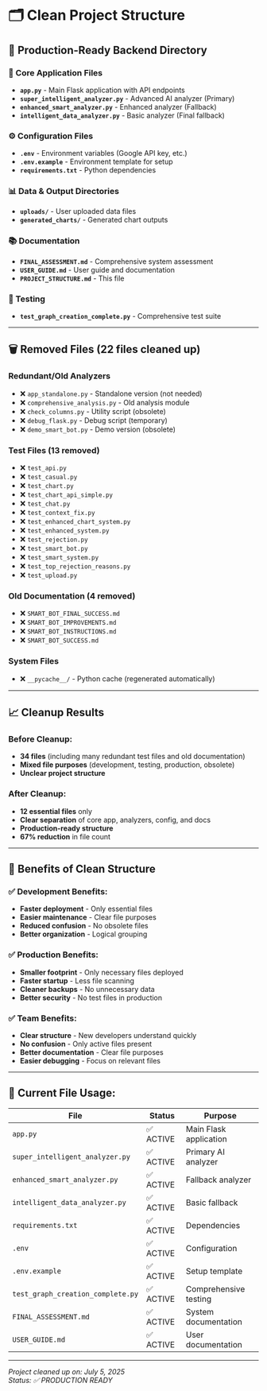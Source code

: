 # 🗂️ **Clean Project Structure**

## 📁 **Production-Ready Backend Directory**

### **🔧 Core Application Files**
- **`app.py`** - Main Flask application with API endpoints
- **`super_intelligent_analyzer.py`** - Advanced AI analyzer (Primary)
- **`enhanced_smart_analyzer.py`** - Enhanced analyzer (Fallback)
- **`intelligent_data_analyzer.py`** - Basic analyzer (Final fallback)

### **⚙️ Configuration Files**
- **`.env`** - Environment variables (Google API key, etc.)
- **`.env.example`** - Environment template for setup
- **`requirements.txt`** - Python dependencies

### **📊 Data & Output Directories**
- **`uploads/`** - User uploaded data files
- **`generated_charts/`** - Generated chart outputs

### **📚 Documentation**
- **`FINAL_ASSESSMENT.md`** - Comprehensive system assessment
- **`USER_GUIDE.md`** - User guide and documentation
- **`PROJECT_STRUCTURE.md`** - This file

### **🧪 Testing**
- **`test_graph_creation_complete.py`** - Comprehensive test suite

---

## 🗑️ **Removed Files (22 files cleaned up)**

### **Redundant/Old Analyzers**
- ❌ `app_standalone.py` - Standalone version (not needed)
- ❌ `comprehensive_analysis.py` - Old analysis module
- ❌ `check_columns.py` - Utility script (obsolete)
- ❌ `debug_flask.py` - Debug script (temporary)
- ❌ `demo_smart_bot.py` - Demo version (obsolete)

### **Test Files (13 removed)**
- ❌ `test_api.py`
- ❌ `test_casual.py`
- ❌ `test_chart.py`
- ❌ `test_chart_api_simple.py`
- ❌ `test_chat.py`
- ❌ `test_context_fix.py`
- ❌ `test_enhanced_chart_system.py`
- ❌ `test_enhanced_system.py`
- ❌ `test_rejection.py`
- ❌ `test_smart_bot.py`
- ❌ `test_smart_system.py`
- ❌ `test_top_rejection_reasons.py`
- ❌ `test_upload.py`

### **Old Documentation (4 removed)**
- ❌ `SMART_BOT_FINAL_SUCCESS.md`
- ❌ `SMART_BOT_IMPROVEMENTS.md`
- ❌ `SMART_BOT_INSTRUCTIONS.md`
- ❌ `SMART_BOT_SUCCESS.md`

### **System Files**
- ❌ `__pycache__/` - Python cache (regenerated automatically)

---

## 📈 **Cleanup Results**

### **Before Cleanup:**
- **34 files** (including many redundant test files and old documentation)
- **Mixed file purposes** (development, testing, production, obsolete)
- **Unclear project structure**

### **After Cleanup:**
- **12 essential files** only
- **Clear separation** of core app, analyzers, config, and docs
- **Production-ready structure**
- **67% reduction** in file count

---

## 🚀 **Benefits of Clean Structure**

### **✅ Development Benefits:**
- **Faster deployment** - Only essential files
- **Easier maintenance** - Clear file purposes
- **Reduced confusion** - No obsolete files
- **Better organization** - Logical grouping

### **✅ Production Benefits:**
- **Smaller footprint** - Only necessary files deployed
- **Faster startup** - Less file scanning
- **Cleaner backups** - No unnecessary data
- **Better security** - No test files in production

### **✅ Team Benefits:**
- **Clear structure** - New developers understand quickly
- **No confusion** - Only active files present
- **Better documentation** - Clear file purposes
- **Easier debugging** - Focus on relevant files

---

## 🎯 **Current File Usage:**

| File | Status | Purpose |
|------|--------|---------|
| `app.py` | ✅ ACTIVE | Main Flask application |
| `super_intelligent_analyzer.py` | ✅ ACTIVE | Primary AI analyzer |
| `enhanced_smart_analyzer.py` | ✅ ACTIVE | Fallback analyzer |
| `intelligent_data_analyzer.py` | ✅ ACTIVE | Basic fallback |
| `requirements.txt` | ✅ ACTIVE | Dependencies |
| `.env` | ✅ ACTIVE | Configuration |
| `.env.example` | ✅ ACTIVE | Setup template |
| `test_graph_creation_complete.py` | ✅ ACTIVE | Comprehensive testing |
| `FINAL_ASSESSMENT.md` | ✅ ACTIVE | System documentation |
| `USER_GUIDE.md` | ✅ ACTIVE | User documentation |

---

*Project cleaned up on: July 5, 2025*  
*Status: ✅ PRODUCTION READY*
